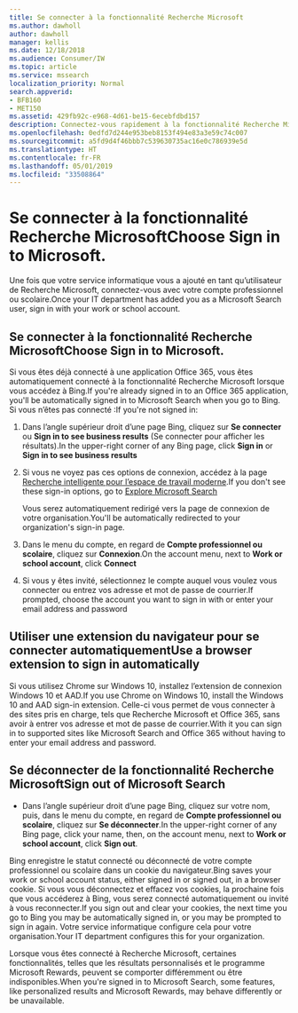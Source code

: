 ```yaml
---
title: Se connecter à la fonctionnalité Recherche Microsoft
ms.author: dawholl
author: dawholl
manager: kellis
ms.date: 12/18/2018
ms.audience: Consumer/IW
ms.topic: article
ms.service: mssearch
localization_priority: Normal
search.appverid:
- BFB160
- MET150
ms.assetid: 429fb92c-e968-4d61-be15-6ecebfdbd157
description: Connectez-vous rapidement à la fonctionnalité Recherche Microsoft ou à toute application Office 365 avec un compte professionnel ou scolaire
ms.openlocfilehash: 0edfd7d244e953beb8153f494e83a3e59c74c007
ms.sourcegitcommit: a5fd9d4f46bbb7c539630735ac16e0c786939e5d
ms.translationtype: HT
ms.contentlocale: fr-FR
ms.lasthandoff: 05/01/2019
ms.locfileid: "33508864"
---
```

# <a name="sign-in-to-microsoft-search"></a><span data-ttu-id="78f73-103">Se connecter à la fonctionnalité Recherche Microsoft</span><span class="sxs-lookup"><span data-stu-id="78f73-103">Choose Sign in to Microsoft.</span></span>

<span data-ttu-id="78f73-104">Une fois que votre service informatique vous a ajouté en tant qu’utilisateur de Recherche Microsoft, connectez-vous avec votre compte professionnel ou scolaire.</span><span class="sxs-lookup"><span data-stu-id="78f73-104">Once your IT department has added you as a Microsoft Search user, sign in with your work or school account.</span></span>
  
## <a name="sign-in-to-microsoft-search"></a><span data-ttu-id="78f73-105">Se connecter à la fonctionnalité Recherche Microsoft</span><span class="sxs-lookup"><span data-stu-id="78f73-105">Choose Sign in to Microsoft.</span></span>

<span data-ttu-id="78f73-106">Si vous êtes déjà connecté à une application Office 365, vous êtes automatiquement connecté à la fonctionnalité Recherche Microsoft lorsque vous accédez à Bing.</span><span class="sxs-lookup"><span data-stu-id="78f73-106">If you're already signed in to an Office 365 application, you'll be automatically signed in to Microsoft Search when you go to Bing.</span></span> <span data-ttu-id="78f73-107">Si vous n’êtes pas connecté :</span><span class="sxs-lookup"><span data-stu-id="78f73-107">If you're not signed in:</span></span>
  
1. <span data-ttu-id="78f73-108">Dans l’angle supérieur droit d’une page Bing, cliquez sur **Se connecter** ou **Sign in to see business results** (Se connecter pour afficher les résultats).</span><span class="sxs-lookup"><span data-stu-id="78f73-108">In the upper-right corner of any Bing page, click **Sign in** or **Sign in to see business results**</span></span>
    
2. <span data-ttu-id="78f73-109">Si vous ne voyez pas ces options de connexion, accédez à la page [Recherche intelligente pour l’espace de travail moderne](https://www.bing.com/business/explore).</span><span class="sxs-lookup"><span data-stu-id="78f73-109">If you don't see these sign-in options, go to [Explore Microsoft Search](https://www.bing.com/business/explore)</span></span>
    
    <span data-ttu-id="78f73-110">Vous serez automatiquement redirigé vers la page de connexion de votre organisation.</span><span class="sxs-lookup"><span data-stu-id="78f73-110">You'll be automatically redirected to your organization's sign-in page.</span></span>
    
3. <span data-ttu-id="78f73-111">Dans le menu du compte, en regard de **Compte professionnel ou scolaire**, cliquez sur **Connexion**.</span><span class="sxs-lookup"><span data-stu-id="78f73-111">On the account menu, next to **Work or school account**, click **Connect**</span></span>
    
4. <span data-ttu-id="78f73-112">Si vous y êtes invité, sélectionnez le compte auquel vous voulez vous connecter ou entrez vos adresse et mot de passe de courrier.</span><span class="sxs-lookup"><span data-stu-id="78f73-112">If prompted, choose the account you want to sign in with or enter your email address and password</span></span>
    
## <a name="use-a-browser-extension-to-sign-in-automatically"></a><span data-ttu-id="78f73-113">Utiliser une extension du navigateur pour se connecter automatiquement</span><span class="sxs-lookup"><span data-stu-id="78f73-113">Use a browser extension to sign in automatically</span></span>

<span data-ttu-id="78f73-114">Si vous utilisez Chrome sur Windows 10, installez l’extension de connexion Windows 10 et AAD.</span><span class="sxs-lookup"><span data-stu-id="78f73-114">If you use Chrome on Windows 10, install the Windows 10 and AAD sign-in extension.</span></span> <span data-ttu-id="78f73-115">Celle-ci vous permet de vous connecter à des sites pris en charge, tels que Recherche Microsoft et Office 365, sans avoir à entrer vos adresse et mot de passe de courrier.</span><span class="sxs-lookup"><span data-stu-id="78f73-115">With it you can sign in to supported sites like Microsoft Search and Office 365 without having to enter your email address and password.</span></span>
  
## <a name="sign-out-of-microsoft-search"></a><span data-ttu-id="78f73-116">Se déconnecter de la fonctionnalité Recherche Microsoft</span><span class="sxs-lookup"><span data-stu-id="78f73-116">Sign out of Microsoft Search</span></span>

- <span data-ttu-id="78f73-117">Dans l’angle supérieur droit d’une page Bing, cliquez sur votre nom, puis, dans le menu du compte, en regard de **Compte professionnel ou scolaire**, cliquez sur **Se déconnecter**.</span><span class="sxs-lookup"><span data-stu-id="78f73-117">In the upper-right corner of any Bing page, click your name, then, on the account menu, next to **Work or school account**, click **Sign out**.</span></span>
    
<span data-ttu-id="78f73-118">Bing enregistre le statut connecté ou déconnecté de votre compte professionnel ou scolaire dans un cookie du navigateur.</span><span class="sxs-lookup"><span data-stu-id="78f73-118">Bing saves your work or school account status, either signed in or signed out, in a browser cookie.</span></span> <span data-ttu-id="78f73-119">Si vous vous déconnectez et effacez vos cookies, la prochaine fois que vous accéderez à Bing, vous serez connecté automatiquement ou invité à vous reconnecter.</span><span class="sxs-lookup"><span data-stu-id="78f73-119">If you sign out and clear your cookies, the next time you go to Bing you may be automatically signed in, or you may be prompted to sign in again.</span></span> <span data-ttu-id="78f73-120">Votre service informatique configure cela pour votre organisation.</span><span class="sxs-lookup"><span data-stu-id="78f73-120">Your IT department configures this for your organization.</span></span>
  
<span data-ttu-id="78f73-121">Lorsque vous êtes connecté à Recherche Microsoft, certaines fonctionnalités, telles que les résultats personnalisés et le programme Microsoft Rewards, peuvent se comporter différemment ou être indisponibles.</span><span class="sxs-lookup"><span data-stu-id="78f73-121">When you're signed in to Microsoft Search, some features, like personalized results and Microsoft Rewards, may behave differently or be unavailable.</span></span>

  


